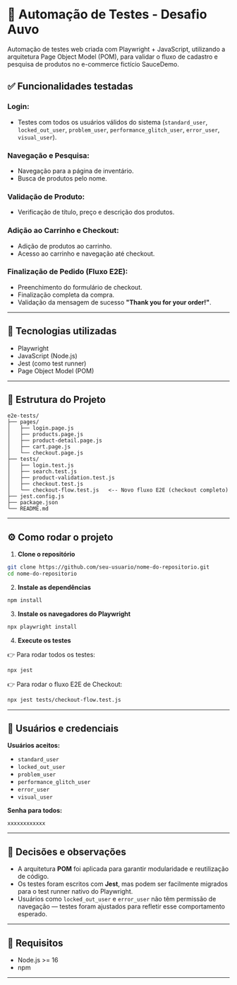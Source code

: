 # 🧪 Automação de Testes - Desafio Auvo

Automação de testes web criada com Playwright + JavaScript, utilizando a arquitetura Page Object Model (POM), para validar o fluxo de cadastro e pesquisa de produtos no e-commerce fictício SauceDemo.

## ✅ Funcionalidades testadas

### Login:
- Testes com todos os usuários válidos do sistema (`standard_user`, `locked_out_user`, `problem_user`, `performance_glitch_user`, `error_user`, `visual_user`).

### Navegação e Pesquisa:
- Navegação para a página de inventário.
- Busca de produtos pelo nome.

### Validação de Produto:
- Verificação de título, preço e descrição dos produtos.

### Adição ao Carrinho e Checkout:
- Adição de produtos ao carrinho.
- Acesso ao carrinho e navegação até checkout.

### Finalização de Pedido (Fluxo E2E):
- Preenchimento do formulário de checkout.
- Finalização completa da compra.
- Validação da mensagem de sucesso **"Thank you for your order!"**.

---

## 🧱 Tecnologias utilizadas
- Playwright
- JavaScript (Node.js)
- Jest (como test runner)
- Page Object Model (POM)

---

## 📁 Estrutura do Projeto
```
e2e-tests/
├── pages/
│   ├── login.page.js
│   ├── products.page.js
│   ├── product-detail.page.js
│   ├── cart.page.js
│   └── checkout.page.js
├── tests/
│   ├── login.test.js
│   ├── search.test.js
│   ├── product-validation.test.js
│   ├── checkout.test.js
│   └── checkout-flow.test.js   <-- Novo fluxo E2E (checkout completo)
├── jest.config.js
├── package.json
└── README.md
```

---

## ⚙️ Como rodar o projeto

1. **Clone o repositório**
```bash
git clone https://github.com/seu-usuario/nome-do-repositorio.git
cd nome-do-repositorio
```

2. **Instale as dependências**
```bash
npm install
```

3. **Instale os navegadores do Playwright**
```bash
npx playwright install
```

4. **Execute os testes**

👉 Para rodar todos os testes:
```bash
npx jest
```

👉 Para rodar o fluxo E2E de Checkout:
```bash
npx jest tests/checkout-flow.test.js
```

---

## 👤 Usuários e credenciais

**Usuários aceitos:**
- `standard_user`
- `locked_out_user`
- `problem_user`
- `performance_glitch_user`
- `error_user`
- `visual_user`

**Senha para todos:**
```
xxxxxxxxxxxx
```

---

## 🧠 Decisões e observações
- A arquitetura **POM** foi aplicada para garantir modularidade e reutilização de código.
- Os testes foram escritos com **Jest**, mas podem ser facilmente migrados para o test runner nativo do Playwright.
- Usuários como `locked_out_user` e `error_user` não têm permissão de navegação — testes foram ajustados para refletir esse comportamento esperado.

---

## 📌 Requisitos
- Node.js >= 16
- npm

---
